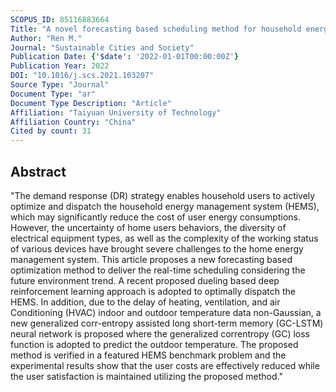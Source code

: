 ```yaml
---
SCOPUS_ID: 85116883664
Title: "A novel forecasting based scheduling method for household energy management system based on deep reinforcement learning"
Author: "Ren M."
Journal: "Sustainable Cities and Society"
Publication Date: {'$date': '2022-01-01T00:00:00Z'}
Publication Year: 2022
DOI: "10.1016/j.scs.2021.103207"
Source Type: "Journal"
Document Type: "ar"
Document Type Description: "Article"
Affiliation: "Taiyuan University of Technology"
Affiliation Country: "China"
Cited by count: 31
---
```


## Abstract
"The demand response (DR) strategy enables household users to actively optimize and dispatch the household energy management system (HEMS), which may significantly reduce the cost of user energy consumptions. However, the uncertainty of home users behaviors, the diversity of electrical equipment types, as well as the complexity of the working status of various devices have brought severe challenges to the home energy management system. This article proposes a new forecasting based optimization method to deliver the real-time scheduling considering the future environment trend. A recent proposed dueling based deep reinforcement learning approach is adopted to optimally dispatch the HEMS. In addition, due to the delay of heating, ventilation, and air Conditioning (HVAC) indoor and outdoor temperature data non-Gaussian, a new generalized corr-entropy assisted long short-term memory (GC-LSTM) neural network is proposed where the generalized correntropy (GC) loss function is adopted to predict the outdoor temperature. The proposed method is verified in a featured HEMS benchmark problem and the experimental results show that the user costs are effectively reduced while the user satisfaction is maintained utilizing the proposed method."
